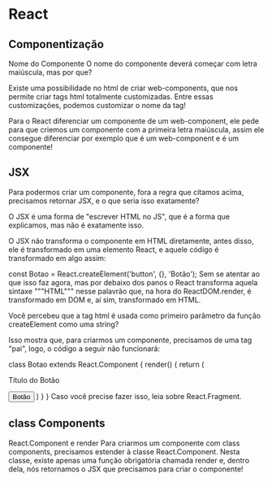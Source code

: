 # React

## Componentização

Nome do Componente
O nome do componente deverá começar com letra maiúscula, mas por que?

Existe uma possibilidade no html de criar web-components, que nos permite criar tags html totalmente customizadas. Entre essas customizações, podemos customizar o nome da tag!

Para o React diferenciar um componente de um web-component, ele pede para que criemos um componente com a primeira letra maiúscula, assim ele consegue diferenciar por exemplo que <meuBotao /> é um web-component e <MeuBotao /> é um componente!

## JSX

Para podermos criar um componente, fora a regra que citamos acima, precisamos retornar JSX, e o que seria isso exatamente?

O JSX é uma forma de "escrever HTML no JS", que é a forma que explicamos, mas não é exatamente isso.

O JSX não transforma o componente <Botao /> em HTML diretamente, antes disso, ele é transformado em uma elemento React, e aquele código é transformado em algo assim:

const Botao = React.createElement('button', {}, 'Botão');
Sem se atentar ao que isso faz agora, mas por debaixo dos panos o React transforma aquela sintaxe """HTML""" nesse palavrão que, na hora do ReactDOM.render, é transformado em DOM e, aí sim, transformado em HTML.

Você percebeu que a tag html é usada como primeiro parâmetro da função createElement como uma string?

Isso mostra que, para criarmos um componente, precisamos de uma tag "pai", logo, o código a seguir não funcionará:

class Botao extends React.Component {
  render() {
   return (
      <p> Título do Botão </p>
      <button>
        Botão
      </button>
    )
 }
}
Caso você precise fazer isso, leia sobre React.Fragment.


## class Components
React.Component e render
Para criarmos um componente com class components, precisamos estender à classe React.Component. Nesta classe, existe apenas uma função obrigatória chamada render e, dentro dela, nós retornamos o JSX que precisamos para criar o componente!
